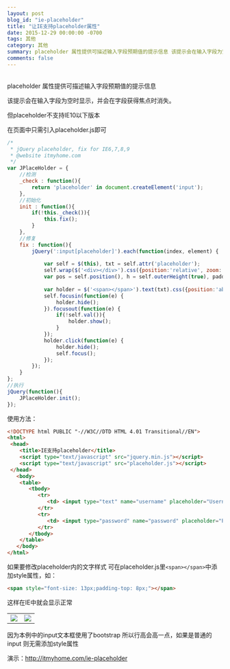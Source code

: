 ```yaml
---
layout: post
blog_id: "ie-placeholder"
title: "让IE支持placeholder属性"
date: 2015-12-29 00:00:00 -0700
tags: 其他
category: 其他
summary: placeholder 属性提供可描述输入字段预期值的提示信息 该提示会在输入字段为空时显示，并会在字段获得焦点时消失
comments: false
---
```

<br>
placeholder 属性提供可描述输入字段预期值的提示信息

该提示会在输入字段为空时显示，并会在字段获得焦点时消失。

但placeholder不支持IE10以下版本

在页面中只需引入placeholder.js即可

```js
/*
 * jQuery placeholder, fix for IE6,7,8,9
 * @website itmyhome.com
 */
var JPlaceHolder = {
    //检测
    _check : function(){
        return 'placeholder' in document.createElement('input');
    },
    //初始化
    init : function(){
        if(!this._check()){
            this.fix();
        }
    },
    //修复
    fix : function(){
        jQuery(':input[placeholder]').each(function(index, element) {
        	
            var self = $(this), txt = self.attr('placeholder');
            self.wrap($('<div></div>').css({position:'relative', zoom:'1', border:'none', background:'none', padding:'none', margin:'none'}));
            var pos = self.position(), h = self.outerHeight(true), paddingleft = self.css('padding-left');
           
            var holder = $('<span></span>').text(txt).css({position:'absolute', left:pos.left, top:pos.top, height:h, lienHeight:h, paddingLeft:paddingleft, color:'#aaa'}).appendTo(self.parent());
            self.focusin(function(e) {
                holder.hide();
            }).focusout(function(e) {
                if(!self.val()){
                    holder.show();
                }
            });
            holder.click(function(e) {
                holder.hide();
                self.focus();
            });
        });
    }
};
//执行
jQuery(function(){
    JPlaceHolder.init();    
});
```

使用方法：

```html
<!DOCTYPE html PUBLIC "-//W3C//DTD HTML 4.01 Transitional//EN">
<html>
 <head> 
    <title>IE支持placeholder</title> 
    <script type="text/javascript" src="jquery.min.js"></script> 
    <script type="text/javascript" src="placeholder.js"></script> 
 </head> 
   <body> 
    <table> 
       <tbody>
          <tr> 
             <td> <input type="text" name="username" placeholder="Username" /> </td> 
          </tr> 
          <tr> 
             <td> <input type="password" name="password" placeholder="Password" /> </td> 
          </tr> 
       </tbody>
    </table>  
   </body>
</html>
```

如果要修改placeholder内的文字样式 可在placeholder.js里`<span></span>`中添加style属性，如：

```html
<span style="font-size: 13px;padding-top: 8px;"></span>
```

这样在IE中就会显示正常

<table class="table table-bordered table-condensed"> 
	  <tr> 
		 <td> <img src="{{ site.baseurl}}/images/ie/placeholder/1.png" /> </td> 
		 <td> <img src="{{ site.baseurl}}/images/ie/placeholder/2.png" /> </td> 
	  </tr> 
</table>  

因为本例中的input文本框使用了bootstrap 所以行高会高一点，如果是普通的input 则无需添加style属性

演示：<a href="http://itmyhome.com/ie-placeholder">http://itmyhome.com/ie-placeholder</a>

<br>